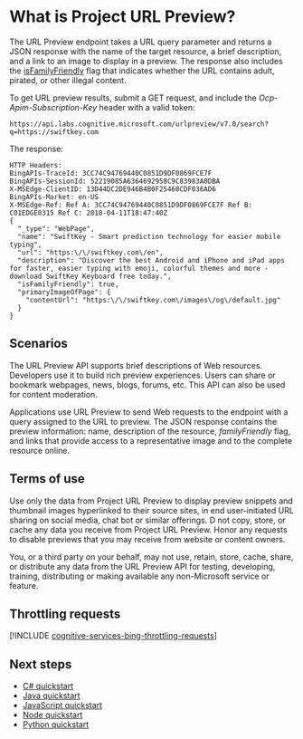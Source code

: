 # What is Project URL Preview?
The URL Preview endpoint takes a URL query parameter and returns a JSON response with the name of the target resource, a brief description, and a link to an image to display in a preview. The response also includes the [isFamilyFriendly](url-preview-reference.md#query-parameters) flag that indicates whether the URL contains adult, pirated, or other illegal content. 

To get URL preview results, submit a GET request, and include the *Ocp-Apim-Subscription-Key* header with a valid token:  
```
https://api.labs.cognitive.microsoft.com/urlpreview/v7.0/search?q=https://swiftkey.com

```
The response: 
```
HTTP Headers:
BingAPIs-TraceId: 3CC74C94769440C0851D9DF0869FCE7F
BingAPIs-SessionId: 52219085A6364692958C9C83983A0DBA
X-MSEdge-ClientID: 13D44DC2DE946B4B0F25460CDF036AD6
BingAPIs-Market: en-US
X-MSEdge-Ref: Ref A: 3CC74C94769440C0851D9DF0869FCE7F Ref B: CO1EDGE0315 Ref C: 2018-04-11T18:47:40Z
{
  "_type": "WebPage",
  "name": "SwiftKey - Smart prediction technology for easier mobile typing",
  "url": "https:\/\/swiftkey.com\/en",
  "description": "Discover the best Android and iPhone and iPad apps for faster, easier typing with emoji, colorful themes and more - download SwiftKey Keyboard free today.",
  "isFamilyFriendly": true,
  "primaryImageOfPage": {
    "contentUrl": "https:\/\/swiftkey.com\/images\/og\/default.jpg"
  }
}

```
## Scenarios 

The URL Preview API supports brief descriptions of Web resources. Developers use it to build rich preview experiences.  Users can share or bookmark webpages, news, blogs, forums, etc. This API can also be used for content moderation.    

Applications use URL Preview to send Web requests to the endpoint with a query assigned to the URL to preview.  The JSON response contains the preview information: name, description of the resource, *familyFriendly* flag, and links that provide access to a representative image and to the complete resource online. 

## Terms of use
Use only the data from Project URL Preview to display preview snippets and thumbnail images hyperlinked to their source sites, in end user-initiated URL sharing on social media, chat bot or similar offerings. D not copy, store, or cache any data you receive from Project URL Preview. Honor any requests to disable previews that you may receive from website or content owners.

You, or a third party on your behalf, may not use, retain, store, cache, share, or distribute any data from the URL Preview API for testing, developing, training, distributing or making available any non-Microsoft service or feature. 

## Throttling requests

[!INCLUDE [cognitive-services-bing-throttling-requests](../../../../includes/cognitive-services-bing-throttling-requests.md)]

## Next steps
- [C# quickstart](csharp.md)
- [Java quickstart](java-quickstart.md)
- [JavaScript quickstart](javascript.md)
- [Node quickstart](node-quickstart.md)
- [Python quickstart](python-quickstart.md)
